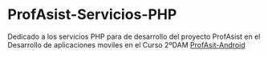 # ProfAsist-Servicios-PHP
Dedicado a los servicios PHP para de desarrollo del proyecto ProfAsist en el Desarrollo de aplicaciones moviles en el Curso 2ºDAM
[ProfAsit-Android](https://github.com/davidbelesp/ProAssist)